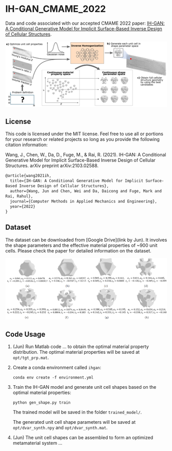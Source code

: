 # IH-GAN_CMAME_2022
Data and code associated with our accepted CMAME 2022 paper: [IH-GAN: A Conditional Generative Model for Implicit Surface-Based Inverse Design of Cellular Structures](https://arxiv.org/pdf/2103.02588.pdf).

![Alt text](ihgan.png)

## License
This code is licensed under the MIT license. Feel free to use all or portions for your research or related projects so long as you provide the following citation information:

Wang, J., Chen, W., Da, D., Fuge, M., & Rai, R. (2021). IH-GAN: A Conditional Generative Model for Implicit Surface-Based Inverse Design of Cellular Structures. arXiv preprint arXiv:2103.02588.

	@article{wang2021ih,
      title={IH-GAN: A Conditional Generative Model for Implicit Surface-Based Inverse Design of Cellular Structures},
      author={Wang, Jun and Chen, Wei and Da, Daicong and Fuge, Mark and Rai, Rahul},
      journal={Computer Methods in Applied Mechanics and Engineering},
      year={2022}
    }

## Dataset

The dataset can be downloaded from [Google Drive](link by Jun). It involves the shape parameters and the effective material properties of ~900 unit cells. Please check the paper for detailed information on the dataset.

![Alt text](data.png)

## Code Usage

1. (Jun) Run Matlab code ... to obtain the optimal material property distribution. The optimal material properties will be saved at `opt/tgt_prp.mat`.

2. Create a conda environment called `ihgan`:

   ```
   conda env create -f environment.yml
   ```
   
3. Train the IH-GAN model and generate unit cell shapes based on the optimal material properties:

   ```
   python gen_shape.py train
   ```

   The trained model will be saved in the folder `trained_model/`. 
   
   The generated unit cell shape parameters will be saved at `opt/dvar_synth.npy` and `opt/dvar_synth.mat`.
   
4. (Jun) The unit cell shapes can be assembled to form an optimized metamaterial system ...